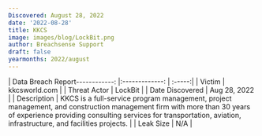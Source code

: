 ```yaml
---
Discovered: August 28, 2022
date: '2022-08-28'
title: KKCS
image: images/blog/LockBit.png
author: Breachsense Support
draft: false
yearmonths: 2022/august
---
```


| Data Breach Report------------:     |:-------------:    | :-----:|
| Victim      | kkcsworld.com      | 
| Threat Actor      | LockBit      | 
| Date Discovered      | Aug 28, 2022      | 
| Description      | KKCS is a full-service program management, project management, and construction management firm with more than 30 years of experience providing consulting services for transportation, aviation, infrastructure, and facilities projects.      | 
| Leak Size      | N/A      | 


